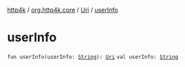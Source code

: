 [http4k](../../index.md) / [org.http4k.core](../index.md) / [Uri](index.md) / [userInfo](./user-info.md)

# userInfo

`fun userInfo(userInfo: `[`String`](https://kotlinlang.org/api/latest/jvm/stdlib/kotlin/-string/index.html)`): `[`Uri`](index.md)
`val userInfo: `[`String`](https://kotlinlang.org/api/latest/jvm/stdlib/kotlin/-string/index.html)
